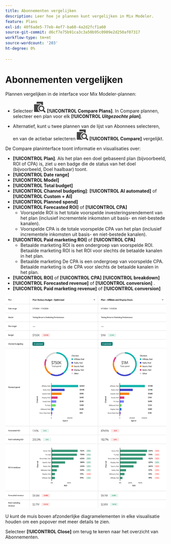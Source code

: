 ```yaml
---
title: Abonnementen vergelijken
description: Leer hoe je plannen kunt vergelijken in Mix Modeler.
feature: Plans
exl-id: 40f6ade5-77eb-4ef7-ba60-4a2d2fcf1a60
source-git-commit: d6cf7e75b91ca3c3a50b95c0909e2d250af07317
workflow-type: tm+mt
source-wordcount: '203'
ht-degree: 0%

---
```


# Abonnementen vergelijken

Plannen vergelijken in de interface voor Mix Modeler-plannen:

* Selecteer ![&#x200B; vergelijken &#x200B;](/help/assets/icons/Compare.svg) **[!UICONTROL Compare Plans]**. In Compare plannen, selecteer een plan voor elk **[!UICONTROL _Uitgezochte plan_]**.

* Alternatief, kunt u twee plannen van de lijst van Abonnees selecteren, en van de actiebar selecteren ![&#x200B; &#x200B;](/help/assets/icons/Compare.svg) **[!UICONTROL Compare]** vergelijkt.

De Compare planinterface toont informatie en visualisaties over:

* **[!UICONTROL Plan]**. Als het plan een doel gebaseerd plan (bijvoorbeeld, ROI of CPA) is, ziet u een badge die de status van het doel (bijvoorbeeld, Doel haalbaar) toont.
* **[!UICONTROL Date range]**
* **[!UICONTROL Model]**
* **[!UICONTROL Total budget]**
* **[!UICONTROL Channel budgeting]**: **[!UICONTROL AI automated]** of **[!UICONTROL Custom + AI]**
* **[!UICONTROL Planned spend]**
* **[!UICONTROL Forecasted ROI]** of **[!UICONTROL CPA]**
   * Voorspelde ROI is het totale voorspelde investeringsrendement van het plan (inclusief incrementele inkomsten uit basis- en niet-bestede kanalen).
   * Voorspelde CPA is de totale voorspelde CPA van het plan (inclusief incrementele inkomsten uit basis- en niet-bestede kanalen).
* **[!UICONTROL Paid marketing ROI]** of **[!UICONTROL CPA]**
   * Betaalde marketing ROI is een ondergroep van voorspelde ROI. Betaalde marketing ROI is het ROI voor slechts de betaalde kanalen in het plan.
   * Betaalde marketing De CPA is een ondergroep van voorspelde CPA. Betaalde marketing is de CPA voor slechts de betaalde kanalen in het plan.
* **[!UICONTROL ROI]** of **[!UICONTROL CPA]** **[!UICONTROL breakdown]**
* **[!UICONTROL Forecasted revenue]** of **[!UICONTROL conversion]** .
* **[!UICONTROL Paid marketing revenue]** of **[!UICONTROL conversion]**



![&#x200B; vergelijk plannen &#x200B;](/help/assets/compare-plans.png)

U kunt de muis boven afzonderlijke diagramelementen in elke visualisatie houden om een popover met meer details te zien.

Selecteer **[!UICONTROL Close]** om terug te keren naar het overzicht van Abonnementen.

